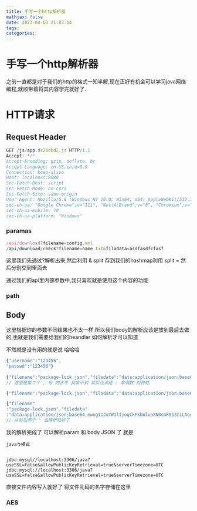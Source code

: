 ```yaml
---
title: 手写一个http解析器
mathjax: false
date: 2023-04-03 21:03:14
tags:
categories:
---
```


# 手写一个http解析器

之前一直都是对于我们的http的格式一知半解,现在正好有机会可以学习java网络编程,就顺带着将其内容学完就好了.

# HTTP请求

## Request Header

```js
GET /js/app.dc20dbd2.js HTTP/1.1
Accept: */*
Accept-Encoding: gzip, deflate, br
Accept-Language: en-US,en;q=0.9
Connection: keep-alive
Host: localhost:8080
Sec-Fetch-Dest: script
Sec-Fetch-Mode: no-cors
Sec-Fetch-Site: same-origin
User-Agent: Mozilla/5.0 (Windows NT 10.0; Win64; x64) AppleWebKit/537.36 (KHTML, like Gecko) Chrome/111.0.0.0 Safari/537.36
sec-ch-ua: "Google Chrome";v="111", "Not(A:Brand";v="8", "Chromium";v="111"
sec-ch-ua-mobile: ?0
sec-ch-ua-platform: "Windows"
```

### paramas

```js
/api/download?filename=config.xml
/api/download/check?filename=name.txt&filadata=asdfasdfcfasf
```

这里我们先通过?解析出来,然后利用 & split 存到我们的hashmap利用 split = 然后分别交到里面去

通过我们的api里内部参数中,我只喜欢就是使用这个内容的功能

### path

## Body

这里根据你的参数不同结果也不太一样.所以我们body的解析应该是放到最后去做的,也就是我们需要给我们的heandler 如何解析才可以知道

不然就是没有用的就是说 哈哈哈 

```js
{"username":"123456",
"passwd":"123456"}
    
{"filename":"package-lock.json","filedata":"data:application/json;base64,ewogICJuYW1lIjogIkFkbWluaXN0cmF0b3IiLAogICJsb2NrZmlsZVZlcnNpb24iOiAzLAogICJyZXF1aXJlcyI6IHRydWUsCiAgInBhY2thZ2VzIjoge30KfQo="}
// 这里是第二个 , 号 的水平 我拿不到 其实应该是 : 拿偶数 对称的  

```

```js
{"filename":"package-lock.json","filedata":"data:application/json;base64,ewogICJuYW1lIjogIkFkbWluaXN0cmF0b3IiLAogICJsb2NrZmlsZVZlcnNpb24iOiAzLAogICJyZXF1aXJlcyI6IHRydWUsCiAgInBhY2thZ2VzIjoge30KfQo="}
```

```js
{"filename"
:"package-lock.json","filedata"
:"data:application/json;base64,ewogICJuYW1lIjogIkFkbWluaXN0cmF0b3IiLAogICJsb2NrZmlsZVZlcnNpb24iOiAzLAogICJyZXF1aXJlcyI6IHRydWUsCiAgInBhY2thZ2VzIjoge30KfQo="}
// 从前后两个 " 去解析就好了  
```



我的解析完成了 可以解析param 和 body JSON 了 就是 

```
java与模式


jdbc:mysql//localhost:3306/java?useSSL=false&allowPublicKeyRetrieval=true&serverTimezone=UTC
jdbc:mysql://localhost:3306/java?useSSL=false&allowPublicKeyRetrieval=true&serverTimezone=UTC
```

直接文件内容写入就好了 将文件乱码的名字存储在这里



### AES

